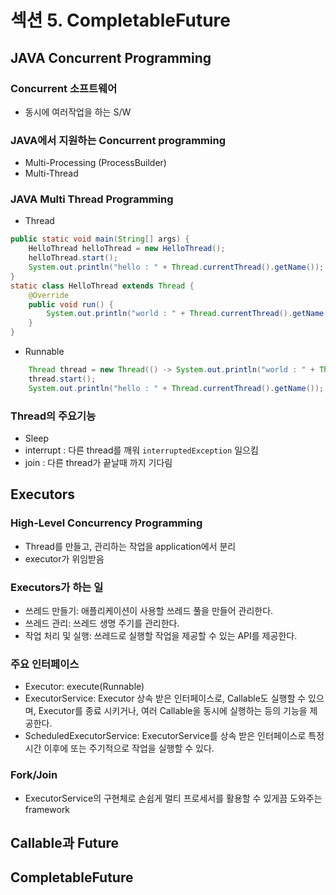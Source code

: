 # 섹션 5. CompletableFuture

## JAVA Concurrent Programming

### Concurrent 소프트웨어
 - 동시에 여러작업을 하는 S/W
### JAVA에서 지원하는 Concurrent programming
 - Multi-Processing (ProcessBuilder)
 - Multi-Thread
### JAVA Multi Thread Programming
 - Thread
```java
public static void main(String[] args) {
    HelloThread helloThread = new HelloThread();
    helloThread.start();
    System.out.println("hello : " + Thread.currentThread().getName());
}
static class HelloThread extends Thread {
    @Override
    public void run() {
        System.out.println("world : " + Thread.currentThread().getName());  
    }
}
```
 - Runnable
```JAVA
    Thread thread = new Thread(() -> System.out.println("world : " + Thread.currentThread().getName()));
    thread.start();
    System.out.println("hello : " + Thread.currentThread().getName()); 
```
### Thread의 주요기능
 - Sleep
 - interrupt : 다른 thread를 깨워 ```interruptedException``` 일으킴
 - join : 다른 thread가 끝날때 까지 기다림


## Executors
###  High-Level Concurrency Programming
 - Thread를 만들고, 관리하는 작업을 application에서 분리
 - executor가 위임받음
### Executors가 하는 일
 - 쓰레드 만들기: 애플리케이션이 사용할 쓰레드 풀을 만들어 관리한다.
 - 쓰레드 관리: 쓰레드 생명 주기를 관리한다.
 - 작업 처리 및 실행: 쓰레드로 실행할 작업을 제공할 수 있는 API를 제공한다.
### 주요 인터페이스
 - Executor: execute(Runnable)
 - ExecutorService: Executor 상속 받은 인터페이스로, Callable도 실행할 수 있으며, Executor를 종료 시키거나, 여러 Callable을 동시에 실행하는 등의 기능을 제공한다.
 - ScheduledExecutorService: ExecutorService를 상속 받은 인터페이스로 특정 시간 이후에 또는 주기적으로 작업을 실행할 수 있다.
### Fork/Join 
 - ExecutorService의 구현체로 손쉽게 멀티 프로세서를 활용할 수 있게끔 도와주는 framework


## Callable과 Future

## CompletableFuture